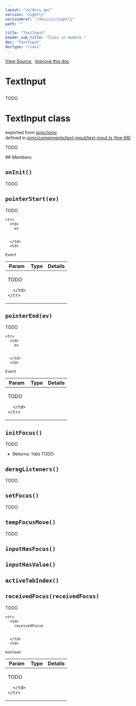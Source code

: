 ```yaml
---
layout: "v2/docs_api"
version: "nightly"
versionHref: "/docs/v2/nightly"
path: ""

title: "TextInput"
header_sub_title: "Class in module "
doc: "TextInput"
docType: "class"
---
```



<div class="improve-docs">
  <a href='http://github.com/driftyco/ionic/tree/master/#L'>
    View Source
  </a>
  &nbsp;
  <a href='http://github.com/driftyco/ionic/edit/master/#L'>
    Improve this doc
  </a>
</div>




<h1 class="api-title">

  TextInput



</h1>





TODO



<h1 class="class export">TextInput <span class="type">class</span></h1>
<p class="module">exported from <a href='undefined'>ionic/ionic</a><br/>
defined in <a href="https://github.com/driftyco/ionic2/tree/master/ionic/components/text-input/text-input.ts#L68-L441">ionic/components/text-input/text-input.ts (line 68)</a>
</p>
<p><p>TODO</p>
</p>
## Members

<div id="onInit"></div>
<h2>
  <code>onInit()</code>

</h2>

TODO











<div id="pointerStart"></div>
<h2>
  <code>pointerStart(ev)</code>

</h2>

TODO



<table class="table" style="margin:0;">
  <thead>
    <tr>
      <th>Param</th>
      <th>Type</th>
      <th>Details</th>
    </tr>
  </thead>
  <tbody>
    
    <tr>
      <td>
        ev
        
        
      </td>
      <td>
        
  <code>Event</code>
      </td>
      <td>
        <p>TODO</p>

        
      </td>
    </tr>
    
  </tbody>
</table>









<div id="pointerEnd"></div>
<h2>
  <code>pointerEnd(ev)</code>

</h2>

TODO



<table class="table" style="margin:0;">
  <thead>
    <tr>
      <th>Param</th>
      <th>Type</th>
      <th>Details</th>
    </tr>
  </thead>
  <tbody>
    
    <tr>
      <td>
        ev
        
        
      </td>
      <td>
        
  <code>Event</code>
      </td>
      <td>
        <p>TODO</p>

        
      </td>
    </tr>
    
  </tbody>
</table>









<div id="initFocus"></div>
<h2>
  <code>initFocus()</code>

</h2>

TODO






* Returns: 
  <code>TODO</code> TODO




<div id="deregListeners"></div>
<h2>
  <code>deregListeners()</code>

</h2>

TODO











<div id="setFocus"></div>
<h2>
  <code>setFocus()</code>

</h2>

TODO











<div id="tempFocusMove"></div>
<h2>
  <code>tempFocusMove()</code>

</h2>

TODO











<div id="inputHasFocus"></div>
<h2>
  <code>inputHasFocus()</code>

</h2>












<div id="inputHasValue"></div>
<h2>
  <code>inputHasValue()</code>

</h2>












<div id="activeTabIndex"></div>
<h2>
  <code>activeTabIndex()</code>

</h2>












<div id="receivedFocus"></div>
<h2>
  <code>receivedFocus(receivedFocus)</code>

</h2>

TODO



<table class="table" style="margin:0;">
  <thead>
    <tr>
      <th>Param</th>
      <th>Type</th>
      <th>Details</th>
    </tr>
  </thead>
  <tbody>
    
    <tr>
      <td>
        receivedFocus
        
        
      </td>
      <td>
        
  <code>boolean</code>
      </td>
      <td>
        <p>TODO</p>

        
      </td>
    </tr>
    
  </tbody>
</table>









